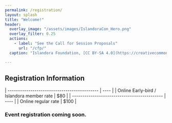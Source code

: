 ```yaml
---
permalink: /registration/
layout: splash
title: "Welcome!"
header:
  overlay_image: "/assets/images/IslandoraCon_Hero.png"
  overlay_filter: 0.25
  actions:
    - label: "See the Call for Session Proposals"
      url: "/cfp/"
  caption: "Islandora Foundation, [CC BY-SA 4.0](https://creativecommons.org/licenses/by-sa/4.0)"

---
```

## Registration Information

| -------------------------------------------- | ---- |
| Online Early-bird / Islandora member rate    | $80 |
| -------------------------------------------- | ---- |
| Online regular rate                          | $100 |

### Event registration coming soon.